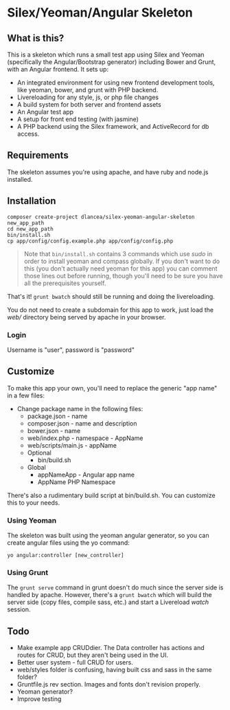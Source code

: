 # Silex/Yeoman/Angular Skeleton

## What is this?

This is a skeleton which runs a small test app using Silex and Yeoman (specifically the Angular/Bootstrap 
generator) including Bower and Grunt, with an Angular frontend. It sets up:

- An integrated environment for using new frontend development tools, like yeoman, bower, and grunt with PHP backend. 
- Livereloading for any style, js, or php file changes
- A build system for both server and frontend assets
- An Angular test app
- A setup for front end testing (with jasmine)
- A PHP backend using the Silex framework, and ActiveRecord for db access.

## Requirements

The skeleton assumes you're using apache, and have ruby and node.js installed. 

## Installation

```
composer create-project dlancea/silex-yeoman-angular-skeleton new_app_path
cd new_app_path
bin/install.sh
cp app/config/config.example.php app/config/config.php
```

> Note that `bin/install.sh` contains 3 commands which use *sudo* in order to install yeoman and compass globally. If you don't want to do this (you don't actually need yeoman for this app) you can comment those lines out before running, though you'll need to be sure you have all the prerequisites yourself.

That's it! `grunt bwatch` should still be running and doing the livereloading.

You do not need to create a subdomain for this app to work, just load the *web/* directory being served by apache in your browser.

### Login
Username is "user", password is "password"

## Customize
To make this app your own, you'll need to replace the generic "app name" in a few files:

- Change package name in the following files:
	- package.json - name
	- composer.json - name and description
	- bower.json - name
	- web/index.php - namespace - AppName
	- web/scripts/main.js - appName
	- Optional
		- bin/build.sh
	- Global
		- appNameApp - Angular app name
		- AppName PHP Namespace

There's also a rudimentary build script at bin/build.sh. You can customize this to your needs. 

### Using Yeoman

The skeleton was built using the yeoman angular generator, so you can create angular files using the yo command:

```
yo angular:controller [new_controller]
```

### Using Grunt

The `grunt serve` command in grunt doesn't do much since the server side is handled by apache. However, there's a 
`grunt bwatch` which will build the server side (copy files, compile sass, etc.) and start a Livereload *watch* session. 

## Todo

- Make example app CRUDdier. The Data controller has actions and routes for CRUD, but they
aren't being used in the UI.
- Better user system - full CRUD for users.
- web/styles folder is confusing, having built css and sass in the same folder?
- Gruntfile.js rev section. Images and fonts don't revision properly.
- Yeoman generator?
- Improve testing
